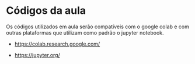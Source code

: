 # Códigos da aula

Os códigos utilizados em aula serão compatíveis com o google colab e com outras plataformas que utilizam como padrão o jupyter notebook.

- https://colab.research.google.com/

- https://jupyter.org/

